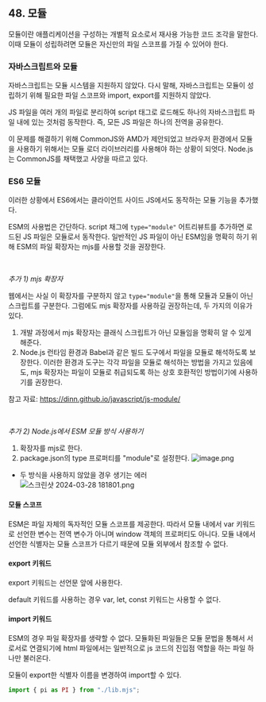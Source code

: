 ## 48. 모듈

모듈이란 애플리케이션을 구성하는 개별적 요소로서 재사용 가능한 코드 조각을 말한다.
이때 모듈이 성립하려면 모듈은 자신만의 파일 스코프를 가질 수 있어야 한다.

### 자바스크립트와 모듈

자바스크립트는 모듈 시스템을 지원하지 않았다.
다시 말해, 자바스크립트는 모듈이 성립하기 위해 필요한 파일 스코프와 import, export를 지원하지 않았다.

JS 파일을 여러 개의 파일로 분리하여 script 태그로 로드해도 하나의 자바스크립트 파일 내에 있는 것처럼 동작한다.
즉, 모든 JS 파일은 하나의 전역을 공유한다.

이 문제를 해결하기 위해 CommonJS와 AMD가 제안되었고
브라우저 환경에서 모듈을 사용하기 위해서는 모듈 로더 라이브러리를 사용해야 하는 상황이 되엇다.
Node.js는 CommonJS를 채택했고 사양을 따르고 있다.

### ES6 모듈

이러한 상황에서 ES6에서는 클라이언트 사이드 JS에서도 동작하는 모듈 기능을 추가했다.

ESM의 사용법은 간단하다. script 채그에 `type="module"` 어트리뷰트를 추가하면 로드된 JS 파일은 모듈로서 동작한다.
일반적인 JS 파일이 아닌 ESM임을 명확히 하기 위해 ESM의 파일 확장자는 mjs를 사용할 것을 권장한다.

<br>

_추가 1) mjs 확장자_

웹에서는 사실 이 확장자를 구분하지 않고 `type="module"`을 통해 모듈과 모듈이 아닌 스크립트를 구분한다.
그럼에도 mjs 확장자를 사용하길 권장하는데, 두 가지의 이유가 있다.

1. 개발 과정에서 mjs 확장자는 클래식 스크립트가 아닌 모듈임을 명확히 알 수 있게 해준다.
2. Node.js 런타임 환경과 Babel과 같은 빌드 도구에서 파일을 모듈로 해석하도록 보장한다.
   이러한 환경과 도구는 각각 파일을 모듈로 해석하는 방법을 가지고 있음에도, mjs 확장자는 파일이 모듈로 취급되도록 하는 상호 호환적인 방법이기에 사용하기를 권장한다.

참고 자료: https://dinn.github.io/javascript/js-module/

<br />

_추가 2) Node.js에서 ESM 모듈 방식 사용하기_

1. 확장자를 mjs로 한다.
2. package.json의 type 프로퍼티를 "module"로 설정한다.
   ![image.png](https://firebasestorage.googleapis.com/v0/b/problem-solver-blog.appspot.com/o/postsImg%2FESM%20%EB%AA%A8%EB%93%88%2F82fca4d9-3cc3-46f0-9389-5329c273f376?alt=media&token=7c39548c-3e9d-4dfe-8b0a-cb8d2b57c2c8)

- 두 방식을 사용하지 않았을 경우 생기는 에러
  ![스크린샷 2024-03-28 181801.png](https://firebasestorage.googleapis.com/v0/b/problem-solver-blog.appspot.com/o/postsImg%2FESM%20%EB%AA%A8%EB%93%88%2F521039fe-b2fd-41c2-8e2a-a78bea581e36?alt=media&token=11b3d370-ba9e-42f9-8eef-d76722d5fdb1)

#### 모듈 스코프

ESM은 파일 자체의 독자적인 모듈 스코프를 제공한다.
따라서 모듈 내에서 var 키워드로 선언한 변수는 전역 변수가 아니며 window 객체의 프로퍼티도 아니다.
모듈 내에서 선언한 식별자는 모듈 스코프가 다르기 때문에 모듈 외부에서 참조할 수 없다.

#### export 키워드

export 키워드는 선언문 앞에 사용한다.

default 키워드를 사용하는 경우 var, let, const 키워드는 사용할 수 없다.

#### import 키워드

ESM의 경우 파일 확장자를 생략할 수 없다.
모듈화된 파일들은 모듈 문법을 통해서 서로서로 연결되기에 html 파일에서는 일반적으로 js 코드의 진입점 역할을 하는 파일 하나만 불러온다.

모듈이 export한 식별자 이름을 변경하여 import할 수 있다.

```js
import { pi as PI } from "./lib.mjs";
```
